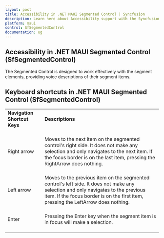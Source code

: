 ```yaml
---
layout: post
title: Accessibility in .NET MAUI Segmented Control | Syncfusion
description: Learn here about Accessibility support with the Syncfusion .NET MAUI Segmented Control (SfSegmentedControl).
platform: maui
control: SfSegmentedControl
documentation: ug
---
```


## Accessibility in .NET MAUI Segmented Control (SfSegmentedControl)

The Segmented Control is designed to work effectively with the segment elements, providing voice descriptions of their segment items.

## Keyboard shortcuts in .NET MAUI Segmented Control (SfSegmentedControl)

<table>
<tr>
<td>
<b> Navigation Shortcut Keys </b> <br/><br/></td><td>
<b> Descriptions </b> <br/><br/></td></tr>
<tr>
<td>
Right arrow<br/><br/></td><td>Moves to the next item on the segmented control's right side. It does not make any selection and only navigates to the next item. If the focus border is on the last item, pressing the RightArrow does nothing.<br/><br/></td></tr>
<tr>
<td>
Left arrow<br/><br/></td><td>
Moves to the previous item on the segmented control's left side. It does not make any selection and only navigates to the previous item. If the focus border is on the first item, pressing the LeftArrow does nothing.<br/><br/></td></tr>
<tr>
<td>
Enter<br/><br/></td><td>
Pressing the Enter key when the segment item is in focus will make a selection.<br/><br/></td></tr>
</table>


